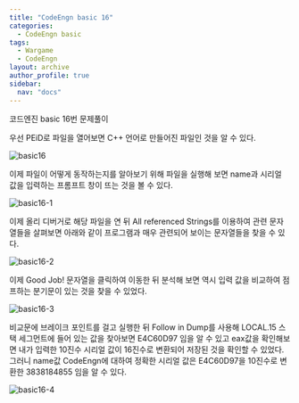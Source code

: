 ```yaml
---
title: "CodeEngn basic 16"
categories:
  - CodeEngn basic
tags:
  - Wargame
  - CodeEngn
layout: archive
author_profile: true
sidebar:
  nav: "docs"
---
```


코드엔진 basic 16번 문제풀이

우선 PEiD로 파일을 열어보면 C++ 언어로 만들어진 파일인 것을 알 수 있다.

![basic16](https://user-images.githubusercontent.com/91646923/135467679-3ae3303c-d0d8-4a57-a4dc-81683e9b859f.JPG)

이제 파일이 어떻게 동작하는지를 알아보기 위해 파일을 실행해 보면 name과 시리얼 값을 입력하는 프롬프트 창이 뜨는 것을 볼 수 있다.

![basic16-1](https://user-images.githubusercontent.com/91646923/135467691-6676963c-6dbf-4727-92c2-672466c762fa.JPG)

이제 올리 디버거로 해당 파일을 연 뒤 All referenced Strings를 이용하여 관련 문자열들을 살펴보면 아래와 같이 프로그램과 매우 관련되어 보이는 문자열들을 찾을 수 있다.

![basic16-2](https://user-images.githubusercontent.com/91646923/135467703-be3c9ae8-1475-465a-a977-4d57f3c13627.JPG)

이제 Good Job! 문자열을 클릭하여 이동한 뒤 분석해 보면 역시 입력 값을 비교하여 점프하는 분기문이 있는 것을 찾을 수 있었다.

![basic16-3](https://user-images.githubusercontent.com/91646923/135467711-d27c6ded-7357-4c8a-89d9-91db8880a13c.JPG)

비교문에 브레이크 포인트를 걸고 실행한 뒤 Follow in Dump를 사용해 LOCAL.15 스택 세그먼트에 들어 있는 값을 찾아보면 E4C60D97 임을 알 수 있고 eax값을 확인해보면 내가 입력한 10진수 시리얼 값이 16진수로 변환되어 저장된 것을 확인할 수 있었다. 그러니 name값 CodeEngn에 대하여 정확한 시리얼 값은 E4C60D97을 10진수로 변환한 3838184855 임을 알 수 있다.

![basic16-4](https://user-images.githubusercontent.com/91646923/135467721-baa08a02-51cf-44f9-9e6b-370524cfbe2c.JPG)
